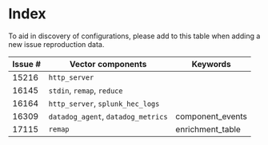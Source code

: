 # Index

To aid in discovery of configurations, please add to this table when adding a new issue reproduction data.

| Issue #         | Vector components                     | Keywords                           |
| --------------- | ------------------------------------- | -----------------------------------|
| 15216           | `http_server`                         |                                    |
| 16145           | `stdin`, `remap`, `reduce`            |                                    |
| 16164           | `http_server`, `splunk_hec_logs`      |                                    |
| 16309           | `datadog_agent`, `datadog_metrics`    | component_events                   |
| 17115           | `remap`                               | enrichment_table                   |
